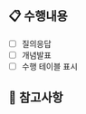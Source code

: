 <!--🚨 PR 올리기 전에 sync fork - update branch 상태인지 확인해주세요!-->
<!--PR 제목에 몇 회차인지 작성되었는지 확인해주세요!-->
<!--PR 올린 후 각자 merge한 다음 단톡방에 말씀해주세요!-->

## 📋 수행내용

- [ ] 질의응답
- [ ] 개념발표
- [ ] 수행 테이블 표시

## 🌟 참고사항

<!--팀원들이 참고해야할 사항이 있으면 작성해주세요-->
